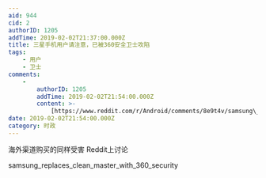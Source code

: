 ```yaml
---
aid: 944
cid: 2
authorID: 1205
addTime: 2019-02-02T21:37:00.000Z
title: 三星手机用户请注意，已被360安全卫士攻陷
tags:
    - 用户
    - 卫士
comments:
    -
        authorID: 1205
        addTime: 2019-02-02T21:54:00.000Z
        content: >-
            [https://www.reddit.com/r/Android/comments/8e9t4v/samsung\_replaces\_clean\_master\_with\_360\_security/](https://www.reddit.com/r/Android/comments/8e9t4v/samsung_replaces_clean_master_with_360_security/)
date: 2019-02-02T21:54:00.000Z
category: 时政
---
```


海外渠道购买的同样受害 Reddit上讨论

samsung\_replaces\_clean\_master\_with\_360\_security
